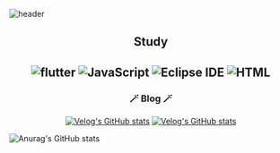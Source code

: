 ![header](https://capsule-render.vercel.app/api?type=waving&color=gradient&height=300&section=header&text=junyoung&fontSize=70)

<div align=center><h2>Study<h2>
<p align="center">
<img alt="flutter" src
="https://img.shields.io/badge/flutter-02569B.svg?&style=for-the-badge&logo=flutter&logoColor=white"/>  <img alt="JavaScript" src ="https://img.shields.io/badge/JavaScript-F7DF1E.svg?&style=for-the-badge&logo=JavaScript&logoColor=white"/>  <img alt="Eclipse IDE" src ="https://img.shields.io/badge/Eclipse IDE-2C2255.svg?&style=for-the-badge&logo=Eclipse IDE&logoColor=white"/>  <img alt="HTML" src ="https://img.shields.io/badge/HTMl-E34F26.svg?&style=for-the-badge&logo=HTMl&logoColor=white"/>
</p>
</div>
 

<h3 align="center">🪄 Blog 🪄</h3>

<div align="center" style="text-align:center">
  
  [![Velog's GitHub stats](asda)](https://blog.naver.com/jjy3465)
  [![Velog's GitHub stats](asdsda)](https://velog.io/@junyoung0504)
  
</div>
  
![Anurag's GitHub stats](https://github-readme-stats.vercel.app/api?username=junyoung0504&show_icons=true&theme=radical)
 </div>
